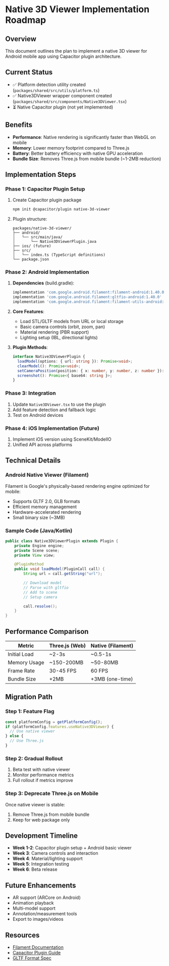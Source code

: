 # Native 3D Viewer Implementation Roadmap

## Overview
This document outlines the plan to implement a native 3D viewer for Android mobile app using Capacitor plugin architecture.

## Current Status
- ✅ Platform detection utility created (`packages/shared/src/utils/platform.ts`)
- ✅ Native3DViewer wrapper component created (`packages/shared/src/components/Native3DViewer.tsx`)
- ⏳ Native Capacitor plugin (not yet implemented)

## Benefits
- **Performance**: Native rendering is significantly faster than WebGL on mobile
- **Memory**: Lower memory footprint compared to Three.js
- **Battery**: Better battery efficiency with native GPU acceleration
- **Bundle Size**: Removes Three.js from mobile bundle (~1-2MB reduction)

## Implementation Steps

### Phase 1: Capacitor Plugin Setup
1. Create Capacitor plugin package
   ```bash
   npm init @capacitor/plugin native-3d-viewer
   ```

2. Plugin structure:
   ```
   packages/native-3d-viewer/
   ├── android/
   │   └── src/main/java/
   │       └── Native3DViewerPlugin.java
   ├── ios/ (future)
   ├── src/
   │   └── index.ts (TypeScript definitions)
   └── package.json
   ```

### Phase 2: Android Implementation
1. **Dependencies** (build.gradle):
   ```gradle
   implementation 'com.google.android.filament:filament-android:1.40.0'
   implementation 'com.google.android.filament:gltfio-android:1.40.0'
   implementation 'com.google.android.filament:filament-utils-android:1.40.0'
   ```

2. **Core Features**:
   - Load STL/GLTF models from URL or local storage
   - Basic camera controls (orbit, zoom, pan)
   - Material rendering (PBR support)
   - Lighting setup (IBL, directional lights)

3. **Plugin Methods**:
   ```typescript
   interface Native3DViewerPlugin {
     loadModel(options: { url: string }): Promise<void>;
     clearModel(): Promise<void>;
     setCameraPosition(position: { x: number, y: number, z: number }): Promise<void>;
     screenshot(): Promise<{ base64: string }>;
   }
   ```

### Phase 3: Integration
1. Update `Native3DViewer.tsx` to use the plugin
2. Add feature detection and fallback logic
3. Test on Android devices

### Phase 4: iOS Implementation (Future)
1. Implement iOS version using SceneKit/ModelIO
2. Unified API across platforms

## Technical Details

### Android Native Viewer (Filament)
Filament is Google's physically-based rendering engine optimized for mobile:
- Supports GLTF 2.0, GLB formats
- Efficient memory management
- Hardware-accelerated rendering
- Small binary size (~3MB)

### Sample Code (Java/Kotlin)
```java
public class Native3DViewerPlugin extends Plugin {
    private Engine engine;
    private Scene scene;
    private View view;

    @PluginMethod
    public void loadModel(PluginCall call) {
        String url = call.getString("url");

        // Download model
        // Parse with gltfio
        // Add to scene
        // Setup camera

        call.resolve();
    }
}
```

## Performance Comparison

| Metric | Three.js (Web) | Native (Filament) |
|--------|----------------|-------------------|
| Initial Load | ~2-3s | ~0.5-1s |
| Memory Usage | ~150-200MB | ~50-80MB |
| Frame Rate | 30-45 FPS | 60 FPS |
| Bundle Size | +2MB | +3MB (one-time) |

## Migration Path

### Step 1: Feature Flag
```typescript
const platformConfig = getPlatformConfig();
if (platformConfig.features.useNative3DViewer) {
  // Use native viewer
} else {
  // Use Three.js
}
```

### Step 2: Gradual Rollout
1. Beta test with native viewer
2. Monitor performance metrics
3. Full rollout if metrics improve

### Step 3: Deprecate Three.js on Mobile
Once native viewer is stable:
1. Remove Three.js from mobile bundle
2. Keep for web package only

## Development Timeline

- **Week 1-2**: Capacitor plugin setup + Android basic viewer
- **Week 3**: Camera controls and interaction
- **Week 4**: Material/lighting support
- **Week 5**: Integration testing
- **Week 6**: Beta release

## Future Enhancements
- AR support (ARCore on Android)
- Animation playback
- Multi-model support
- Annotation/measurement tools
- Export to images/videos

## Resources
- [Filament Documentation](https://google.github.io/filament/)
- [Capacitor Plugin Guide](https://capacitorjs.com/docs/plugins)
- [GLTF Format Spec](https://www.khronos.org/gltf/)
